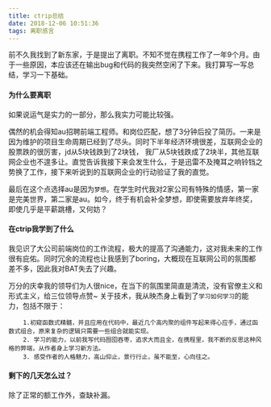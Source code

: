 ```yaml
---
title: ctrip总结
date: 2018-12-06 10:51:36
tags: 离职感言
---
```


前不久我找到了新东家，于是提出了离职。不知不觉在携程工作了一年9个月。由于一些原因，本应该还在输出bug和代码的我突然空闲了下来。我打算写一写总结，学习一下基础。

#### 为什么要离职
如果说运气是实力的一部分，那么我实力可能比较强。

偶然的机会得知au招聘前端工程师。和岗位匹配，想了3分钟后投了简历。一来是因为维护的项目生命周期已经到了尽头。同时下半年经济环境很差，互联网企业的股票跌的很厉害，jd从5块钱跌到了2块钱，
我厂从5块钱跌成了2块半，其他互联网企业也不遑多让。直觉告诉我接下来会发生什么，于是迅雷不及掩耳之响铃铛之势换了工作，接下来听说到的互联网企业的行动验证了我的直觉。

最后在这个点选择au是因为`梦想`。在学生时代我对2家公司有特殊的情感，第一家是完美世界，第二家是au。如今，终于有机会补全梦想，即使需要放弃年终奖，即使几乎是平薪跳槽，又何妨？

#### 在ctrip我学到了什么
我见识了大公司前端岗位的工作流程，极大的提高了沟通能力，这对我未来的工作很有庇佑。同时冗余的流程也让我感到了boring，大概现在互联网公司的氛围都差不多，因此我对BAT失去了兴趣。

万分的庆幸我的领导们为人很nice，在当下的氛围里简直是清流，没有官僚主义和形式主义，给三位领导点赞~
关于技术，我从映杰身上看到了`学习如何学习`的能力，包括不限于：
```
    1.初窥函数式精髓，并且应用在代码中，最近几个高内聚的组件写起来得心应手，通过函数式组合，原来复杂的逻辑只需要一些组合就能实现。
    2. 学习的能力，以前我写代码囫囵吞枣，追求大而且全，在携程里，我不断的反思这种风格的弊端，从作者身上学习新方法。
    3. 感受作者的人格魅力，高山仰止，景行行止，虽不能至，心向往之。

```

#### 剩下的几天怎么过？
除了正常的额工作外，查缺补漏。





